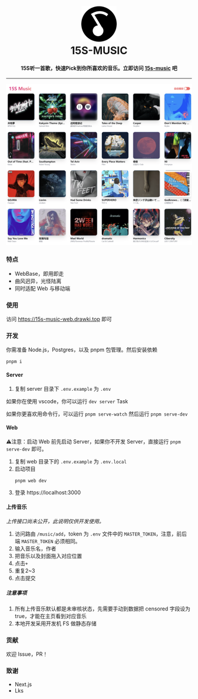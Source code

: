 <h1 align="center">
<img src="./resource/icon.png"/>
<br>
15S-MUSIC
</h1>
<h4 align="center">
15S听一首歌，快速Pick到你所喜欢的音乐。立即访问 <a href="https://15s-music-web.drawki.top/" target="_blank">15s-music</a> 吧
</h4>
</center>

---

<img src="./resource/preview.png"/>

### 特点

- WebBase，即用即走
- 曲风迥异，光怪陆离
- 同时适配 Web 与移动端

### 使用

访问 https://15s-music-web.drawki.top 即可

### 开发

你需准备 Node.js，Postgres，以及 pnpm 包管理。然后安装依赖

```
pnpm i
```
#### Server

1. 复制 server 目录下 `.env.example` 为 `.env`

如果你在使用 vscode，你可以运行 `dev server` Task

如果你更喜欢用命令行，可以运行 `pnpm serve-watch` 然后运行 `pnpm serve-dev`
#### Web

⚠注意：启动 Web 前先启动 Server，如果你不开发 Server，直接运行 `pnpm serve-dev` 即可。

1. 复制 web 目录下的 `.env.example` 为 `.env.local`
2. 启动项目
   ```
   pnpm web dev
   ```
3. 登录 https://localhost:3000

#### 上传音乐
*上传接口尚未公开，此说明仅供开发使用。*
1. 访问路由 `/music/add`，token 为 `.env` 文件中的 `MASTER_TOKEN`，注意，前后端 `MASTER_TOKEN` 必须相同。
2. 输入音乐名，作者
3. 把音乐以及封面拖入对应位置
4. 点击`+`
5. 重复2~3
6. 点击提交

##### 注意事项
1. 所有上传音乐默认都是未审核状态，先需要手动到数据把 censored 字段设为 true，才能在主页看到对应音乐
2. 本地开发采用开发机 FS 做静态存储

### 贡献
欢迎 Issue，PR！

### 致谢

- Next.js
- Lks
